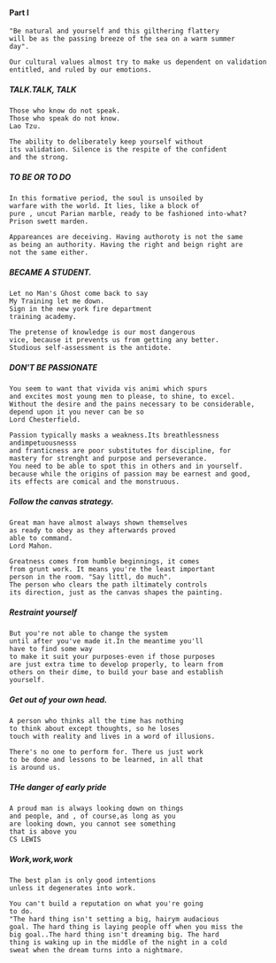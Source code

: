 #### Part I

    "Be natural and yourself and this gilthering flattery
    will be as the passing breeze of the sea on a warm summer
    day".
    
    Our cultural values almost try to make us dependent on validation
    entitled, and ruled by our emotions.
    
    
##### TALK.TALK, TALK

    Those who know do not speak.
    Those who speak do not know.
    Lao Tzu.
    
    The ability to deliberately keep yourself without
    its validation. Silence is the respite of the confident
    and the strong.
    
##### TO BE OR TO DO

    In this formative period, the soul is unsoiled by 
    warfare with the world. It lies, like a block of
    pure , uncut Parian marble, ready to be fashioned into-what?
    Prison swett marden.
    
    Appareances are deceiving. Having authoroty is not the same
    as being an authority. Having the right and beign right are
    not the same either. 
    
##### BECAME A STUDENT.

    Let no Man's Ghost come back to say
    My Training let me down.
    Sign in the new york fire department
    training academy.
    
    The pretense of knowledge is our most dangerous
    vice, because it prevents us from getting any better.
    Studious self-assessment is the antidote.
    
##### DON'T BE PASSIONATE

    You seem to want that vivida vis animi which spurs 
    and excites most young men to please, to shine, to excel.
    Without the desire and the pains necessary to be considerable,
    depend upon it you never can be so
    Lord Chesterfield.
    
    Passion typically masks a weakness.Its breathlessness andimpetuousnesss 
    and franticness are poor substitutes for discipline, for 
    mastery for strenght and purpose and perseverance.
    You need to be able to spot this in others and in yourself.
    because while the origins of passion may be earnest and good,
    its effects are comical and the monstruous.
    
##### Follow the canvas strategy.

    Great man have almost always shown themselves
    as ready to obey as they afterwards proved
    able to command.
    Lord Mahon.
    
    Greatness comes from humble beginnings, it comes
    from grunt work. It means you're the least important
    person in the room. "Say littl, do much".
    The person who clears the path iltimately controls
    its direction, just as the canvas shapes the painting.
    
##### Restraint yourself

    But you're not able to change the system
    until after you've made it.In the meantime you'll
    have to find some way
    to make it suit your purposes-even if those purposes
    are just extra time to develop properly, to learn from
    others on their dime, to build your base and establish
    yourself.
    
##### Get out of your own head.

    A person who thinks all the time has nothing
    to think about except thoughts, so he loses
    touch with reality and lives in a word of illusions.
    
    There's no one to perform for. There us just work
    to be done and lessons to be learned, in all that
    is around us.
    
##### THe danger of early pride

    A proud man is always looking down on things
    and people, and , of course,as long as you
    are looking down, you cannot see something
    that is above you
    CS LEWIS
    
##### Work,work,work

    The best plan is only good intentions
    unless it degenerates into work.
    
    You can't build a reputation on what you're going 
    to do.
    "The hard thing isn't setting a big, hairym audacious 
    goal. The hard thing is laying people off when you miss the
    big goal..The hard thing isn't dreaming big. The hard
    thing is waking up in the middle of the night in a cold
    sweat when the dream turns into a nightmare.
    
#### 